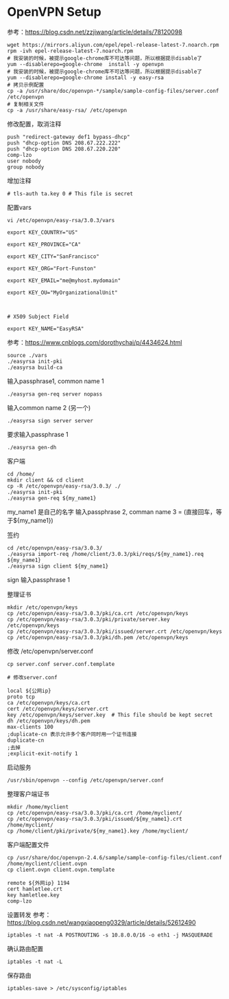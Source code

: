 # OpenVPN Setup
参考：https://blog.csdn.net/zzjiwang/article/details/78120098
```shell
wget https://mirrors.aliyun.com/epel/epel-release-latest-7.noarch.rpm
rpm -ivh epel-release-latest-7.noarch.rpm
# 我安装的时候，被提示google-chrome库不可达等问题，所以根据提示disable了
yum --disablerepo=google-chrome  install -y openvpn
# 我安装的时候，被提示google-chrome库不可达等问题，所以根据提示disable了
yum --disablerepo=google-chrome install -y easy-rsa
# 拷贝示例配置
cp -a /usr/share/doc/openvpn-*/sample/sample-config-files/server.conf /etc/openvpn
# 复制相关文件
cp -a /usr/share/easy-rsa/ /etc/openvpn
```
修改配置，取消注释
```
push "redirect-gateway def1 bypass-dhcp"
push "dhcp-option DNS 208.67.222.222"
push "dhcp-option DNS 208.67.220.220"
comp-lzo
user nobody
group nobody
```
增加注释
```
# tls-auth ta.key 0 # This file is secret
```

配置vars
```
vi /etc/openvpn/easy-rsa/3.0.3/vars
```

```shell
export KEY_COUNTRY="US"

export KEY_PROVINCE="CA"

export KEY_CITY="SanFrancisco"

export KEY_ORG="Fort-Funston"

export KEY_EMAIL="me@myhost.mydomain"

export KEY_OU="MyOrganizationalUnit"



# X509 Subject Field

export KEY_NAME="EasyRSA"
```

参考：https://www.cnblogs.com/dorothychai/p/4434624.html
```shell
source ./vars
./easyrsa init-pki
./easyrsa build-ca
```
输入passphrase1, common name 1

```shell
./easyrsa gen-req server nopass
```
输入common name 2 (另一个)

```shell
./easyrsa sign server server
```
要求输入passphrase 1

```
./easyrsa gen-dh
```

客户端
```
cd /home/
mkdir client && cd client
cp -R /etc/openvpn/easy-rsa/3.0.3/ ./
./easyrsa init-pki
./easyrsa gen-req ${my_name1}

```
my_name1 是自己的名字
输入passphrase 2,  comman name 3 = (直接回车，等于${my_name1})


签约
```
cd /etc/openvpn/easy-rsa/3.0.3/
./easyrsa import-req /home/client/3.0.3/pki/reqs/${my_name1}.req ${my_name1}
./easyrsa sign client ${my_name1}
```
sign 输入passphrase 1

整理证书
```
mkdir /etc/openvpn/keys
cp /etc/openvpn/easy-rsa/3.0.3/pki/ca.crt /etc/openvpn/keys
cp /etc/openvpn/easy-rsa/3.0.3/pki/private/server.key /etc/openvpn/keys
cp /etc/openvpn/easy-rsa/3.0.3/pki/issued/server.crt /etc/openvpn/keys
cp /etc/openvpn/easy-rsa/3.0.3/pki/dh.pem /etc/openvpn/keys
```

修改 /etc/openvpn/server.conf
```
cp server.conf server.conf.template

# 修改server.conf

local ${公网ip}
proto tcp
ca /etc/openvpn/keys/ca.crt
cert /etc/openvpn/keys/server.crt
key /etc/openvpn/keys/server.key  # This file should be kept secret
dh /etc/openvpn/keys/dh.pem
max-clients 100
;duplicate-cn 表示允许多个客户同时用一个证书连接
duplicate-cn
;去掉
;explicit-exit-notify 1
```

启动服务
```
/usr/sbin/openvpn --config /etc/openvpn/server.conf
```

整理客户端证书
```
mkdir /home/myclient
cp /etc/openvpn/easy-rsa/3.0.3/pki/ca.crt /home/myclient/
cp /etc/openvpn/easy-rsa/3.0.3/pki/issued/${my_name1}.crt /home/myclient/
cp /home/client/pki/private/${my_name1}.key /home/myclient/
```

客户端配置文件
```
cp /usr/share/doc/openvpn-2.4.6/sample/sample-config-files/client.conf /home/myclient/client.ovpn
cp client.ovpn client.ovpn.template

remote ${外网ip} 1194
cert hamletlee.crt
key hamletlee.key
comp-lzo
```

设置转发
参考：https://blog.csdn.net/wangxiaopeng0329/article/details/52612490
```
iptables -t nat -A POSTROUTING -s 10.8.0.0/16 -o eth1 -j MASQUERADE
```
确认路由配置
```
iptables -t nat -L
```
保存路由
```
iptables-save > /etc/sysconfig/iptables
```
